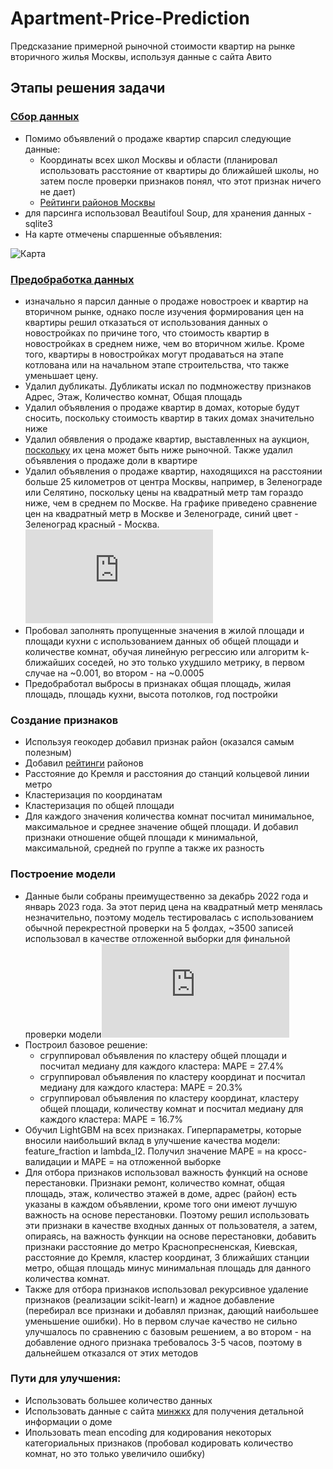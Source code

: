 # Apartment-Price-Prediction
Предсказание примерной рыночной стоимости квартир на рынке вторичного жилья Москвы, используя данные с сайта Авито
## Этапы решения задачи
### [Сбор данных](https://github.com/sfnga/Apartment-Price-Prediction/tree/main/parsing)
*  Помимо объявлений о продаже квартир спарсил следующие данные:
   * Координаты всех школ Москвы и области (планировал использовать расстояние от квартиры до ближайшей школы, но затем после проверки признаков понял, что этот признак ничего не дает)
   * [Рейтинги районов Москвы](https://www.domofond.ru/city-ratings/moskva-c3584)
*  для парсинга использовал Beautifoul Soup, для хранения данных - sqlite3
*  На карте отмечены спаршенные объявления: 

![Карта](https://imgur.com/v7cU1eX.jpg)
### [Предобработка данных](https://github.com/sfnga/Apartment-Price-Prediction/blob/main/preprocessing/preprocessing.ipynb)
*  изначально я парсил данные о продаже новостроек и квартир на вторичном рынке, однако после изучения формирования цен на квартиры решил отказаться от использования данных о новостройках по причине того, что стоимость квартир в новостройках в среднем ниже, чем во вторичном жилье. Кроме того, квартиры в новостройках могут продаваться на этапе котлована или на начальном этапе строительства, что также уменьшает цену.
*  Удалил дубликаты. Дубликаты искал по подмножеству признаков Адрес, Этаж, Количество комнат, Общая площадь
*  Удалил объявления о продаже квартир в домах, которые будут сносить, поскольку стоимость квартир в таких домах значительно ниже
*  Удалил обявления о продаже квартир, выставленных на аукцион, [поскольку](https://xn--h1alcedd.xn--d1aqf.xn--p1ai/instructions/kak-kupit-kvartiru-cherez-aukczion/) их цена может быть ниже рыночной. Также удалил объявления о продаже доли в квартире
*  Удалил объявления о продаже квартир, находящихся на расстоянии больше 25 километров от центра Москвы, например, в Зеленограде или Селятино, поскольку цены на квадратный метр там гораздо ниже, чем в среднем по Москве. 
На графике приведено сравнение цен на квадратный метр в Москве и Зеленограде, синий цвет - Зеленоград красный - Москва.
![Москва-Зеленоград](https://www.irn.ru/graph/services/compare.php?period=2&index=IS&grnum=1&currency=0&mos=on&geo_list=122)
*  Пробовал заполнять пропущенные значения в жилой площади и площади кухни с использованием данных об общей площади и количестве комнат, обучая линейную регрессию или алгоритм k-ближайших соседей, но это только ухудшило метрику, в первом случае на ~0.001, во втором - на ~0.0005
*  Предобработал выбросы в признаках общая площадь, жилая площадь, площадь кухни, высота потолков, год постройки
### Создание признаков
* Используя геокодер добавил признак район (оказался самым полезным)
* Добавил [рейтинги](https://www.domofond.ru/city-ratings/moskva-c3584) районов
* Расстояние до Кремля и расстояния до станций кольцевой линии метро
* Кластеризация по координатам
* Кластеризация по общей площади
* Для каждого значения количества комнат посчитал минимальное, максимальное и среднее значение общей площади. И добавил признаки отношение общей площади к минимальной, максимальной, средней по группе а также их разность
### Построение модели
*  Данные были собраны преимущественно за декабрь 2022 года и январь 2023 года. За этот перид цена на квадратный метр менялась незначительно, поэтому модель тестировалась с использованием обычной перекрестной проверки на 5 фолдах, ~3500 записей использовал в качестве отложенной выборки для финальной проверки модели![Цены по времени](https://www.irn.ru/graph/services/image.php?macrogeo=0&class=all&type=1&period=2&grnum=1&currency=0)
*  Построил базовое решение: 
   * сгруппировал объявления по кластеру общей площади и посчитал медиану для каждого кластера: MAPE = 27.4%
   * сгруппировал объявления по кластеру координат и посчитал медиану для каждого кластера: MAPE = 20.3%
   * сгруппировал объявления по кластеру координат, кластеру общей площади, количеству комнат и посчитал медиану для каждого кластера: MAPE = 16.7%
*  Обучил LightGBM на всех признаках. Гиперпараметры, которые вносили наибольший вклад в улучшение качества модели: feature_fraction и lambda_l2. Получил значение MAPE = на кросс-валидации и MAPE = на отложенной выборке
*  Для отбора признаков использовал важность функций на основе перестановки.  Признаки ремонт, количество комнат, общая площадь, этаж, количество этажей в доме, адрес (район) есть указаны в каждом объявлении, кроме того они имеют лучшую важность на основе перестановки. Поэтому решил использовать эти признаки в качестве входных данных от пользователя, а затем, опираясь, на важность функции на основе перестановки, добавить признаки расстояние до метро Краснопресненская, Киевская, расстояние до Кремля, кластер координат, 3 ближайших станции метро, общая площадь минус минимальная площадь для данного количества комнат.
*  Также для отбора признаков использовал рекурсивное удаление признаков (реализации scikit-learn) и жадное добавление (перебирал все признаки и добавлял признак, дающий наибольшее уменьшение ошибки). Но в первом случае качество не сильно улучшалось по сравнению с базовым решением, а во втором - на добавление одного признака требовалось 3-5 часов, поэтому в дальнейшем отказался от этих методов
### Пути для улучшения:
*  Использовать большее количество данных 
*  Использовать данные с сайта [минжкх](https://mingkh.ru/) для получения детальной информации о доме
*  Ипользовать mean encoding для кодирования некоторых категориальных признаков (пробовал кодировать количество комнат, но это только увеличило ошибку)
